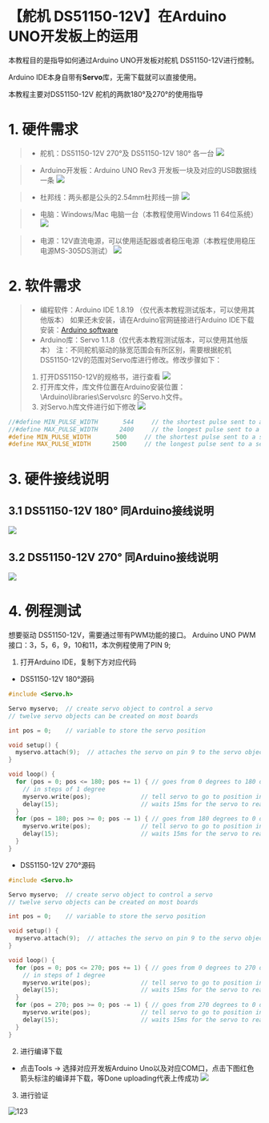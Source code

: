 # 【舵机 DS51150-12V】在Arduino UNO开发板上的运用
本教程目的是指导如何通过Arduino UNO开发板对舵机 DS51150-12V进行控制。

Arduino IDE本身自带有**Servo**库，无需下载就可以直接使用。

本教程主要对DS51150-12V 舵机的两款180°及270°的使用指导

# 1. 硬件需求

>* 舵机：DS51150-12V 270°及 DS51150-12V 180° 各一台
>   ![](../tree/main/vx_images/280082823237249.png)
 
>* Arduino开发板：Arduino UNO Rev3 开发板一块及对应的USB数据线一条
> ![](../tree/main/vx_images//232963823250084.png)

>* 杜邦线：两头都是公头的2.54mm杜邦线一排
> ![](../tree/main/vx_images//566754123246639.png)


>* 电脑：Windows/Mac 电脑一台（本教程使用Windows 11 64位系统）
> ![](../tree/main/vx_images/6434523242393.png)

>*  电源：12V直流电源，可以使用适配器或者稳压电源（本教程使用稳压电源MS-305DS测试）
> ![](../tree/main/vx_images/52904923257877.png)

# 2. 软件需求
>* 编程软件：Arduino IDE 1.8.19 （仅代表本教程测试版本，可以使用其他版本）
如果还未安装，请在Arduino官网链接进行Arduino IDE下载安装：[Arduino software](https://www.arduino.cc/en/software)
>* Arduino库：Servo 1.1.8（仅代表本教程测试版本，可以使用其他版本）
注：不同舵机驱动的脉宽范围会有所区别，需要根据舵机DS51150-12V的范围对Servo库进行修改。修改步骤如下：
>1. 打开DS51150-12V的规格书，进行查看
> ![](../tree/main/vx_images/15814023231064.png)
>2. 打开库文件，库文件位置在Arduino安装位置：\Arduino\libraries\Servo\src  的Servo.h文件。
>3. 对Servo.h库文件进行如下修改
![](../tree/main/vx_images/172790200237358.png)
```c
//#define MIN_PULSE_WIDTH       544     // the shortest pulse sent to a servo  
//#define MAX_PULSE_WIDTH      2400     // the longest pulse sent to a servo
#define MIN_PULSE_WIDTH       500     // the shortest pulse sent to a servo(DS51150-12V)  
#define MAX_PULSE_WIDTH      2500     // the longest pulse sent to a servo (DS51150-12V)  
```

# 3. 硬件接线说明
## 3.1 DS51150-12V 180° 同Arduino接线说明
![](../tree/main/vx_images/254111500260283.png)

## 3.2 DS51150-12V 270° 同Arduino接线说明

![](../tree/main/vx_images/583221600257887.png)

# 4. 例程测试

想要驱动 DS51150-12V，需要通过带有PWM功能的接口。
Arduino UNO PWM接口：3，5，6，9，10和11，本次例程使用了PIN 9;

1. 打开Arduino IDE，复制下方对应代码
* DS51150-12V 180°源码

```c
#include <Servo.h>

Servo myservo;  // create servo object to control a servo
// twelve servo objects can be created on most boards

int pos = 0;    // variable to store the servo position

void setup() {
  myservo.attach(9);  // attaches the servo on pin 9 to the servo object
}

void loop() {
  for (pos = 0; pos <= 180; pos += 1) { // goes from 0 degrees to 180 degrees
    // in steps of 1 degree
    myservo.write(pos);              // tell servo to go to position in variable 'pos'
    delay(15);                       // waits 15ms for the servo to reach the position
  }
  for (pos = 180; pos >= 0; pos -= 1) { // goes from 180 degrees to 0 degrees
    myservo.write(pos);              // tell servo to go to position in variable 'pos'
    delay(15);                       // waits 15ms for the servo to reach the position
  }
}
```

* DS51150-12V 270°源码

```c
#include <Servo.h>

Servo myservo;  // create servo object to control a servo
// twelve servo objects can be created on most boards

int pos = 0;    // variable to store the servo position

void setup() {
  myservo.attach(9);  // attaches the servo on pin 9 to the servo object
}

void loop() {
  for (pos = 0; pos <= 270; pos += 1) { // goes from 0 degrees to 270 degrees
    // in steps of 1 degree
    myservo.write(pos);              // tell servo to go to position in variable 'pos'
    delay(15);                       // waits 15ms for the servo to reach the position
  }
  for (pos = 270; pos >= 0; pos -= 1) { // goes from 270 degrees to 0 degrees
    myservo.write(pos);              // tell servo to go to position in variable 'pos'
    delay(15);                       // waits 15ms for the servo to reach the position
  }
}
```

2. 进行编译下载
* 点击Tools -> 选择对应开发板Arduino Uno以及对应COM口，点击下图红色箭头标注的编译并下载，等Done uploading代表上传成功
![](../tree/main/vx_images/120364400255389.png)

3. 进行验证

![123](../tree/main/vx_images/268130301259070.gif)